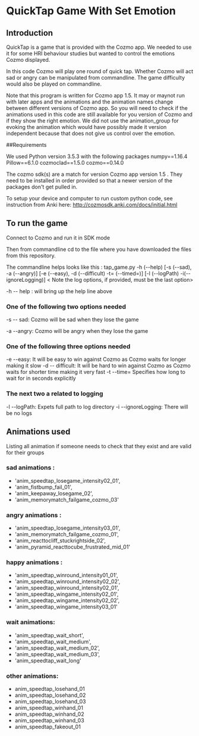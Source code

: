 # QuickTap Game With Set Emotion
## Introduction
QuickTap is a game that is provided with the Cozmo app. We needed to use it for some HRI behaviour studies but wanted to control the emotions Cozmo displayed.

In this code Cozmo will play one round of quick tap. Whether Cozmo will act sad or angry can be manipulated from commandline.
The game difficulty would also be played on commandline.

Note that this program is written for Cozmo app 1.5. It may or maynot run with later apps and the animations and the animation names change between different versions of Cozmo app. So you will need to check if the animations used in this code are still available for you version of Cozmo and if they show the right emotion. We did not use the animation_group for evoking the animation which would have possibly made it version independent because that does not give us control over the emotion.

##Requirements

We used Python version 3.5.3 with the following packages 
numpy==1.16.4
Pillow==6.1.0
cozmoclad==1.5.0
cozmo==0.14.0

The cozmo sdk(s) are a match for version Cozmo app version 1.5 . They need to be installed in order provided so that a newer version of the packages don't get pulled in.

To setup your device and computer to run custom python code, see instruction from Anki here: http://cozmosdk.anki.com/docs/initial.html


## To run the game
Connect to Cozmo and run it in SDK mode

Then from commandline cd to the file where you have downloaded the files from this repository.

The commandline helps looks like this : 
tap_game.py -h (--help) [-s (--sad), -a (--angry)] [-e (--easy), -d (--difficult) -t= (--timed=)] [-l (--logPath) -i(--ignoreLogging)]  < Note the log options, if provided, must be the last option>



 -h -- help : will bring up the help line above
 ###  One of the following two options needed 
 -s -- sad: Cozmo will be sad when they lose the game
 
 -a --angry: Cozmo will be angry when they lose the game
 
 ### One of the following three options needed 
 -e --easy: It will be easy to win against Cozmo as Cozmo waits for longer making it slow
 -d -- difficult: It will be hard to win against Cozmo as Cozmo waits for shorter time making it very fast
 -t --time= Specifies how long to wait for in seconds explicitly
 
 ### The next two a related to logging
 -l --logPath: Expets full path to log directory
 -i --ignoreLogging: There will be no logs
 
 ## Animations used
 Listing all animation if someone needs to check that they exist and are valid for their groups
 ### sad animations : 
 * 'anim_speedtap_losegame_intensity02_01',
 * 'anim_fistbump_fail_01',
 * 'anim_keepaway_losegame_02',
 * 'anim_memorymatch_failgame_cozmo_03' 
 
 ### angry animations :
 * 'anim_speedtap_losegame_intensity03_01',
 * 'anim_memorymatch_failgame_cozmo_01',
 * 'anim_reacttocliff_stuckrightside_02',
 * 'anim_pyramid_reacttocube_frustrated_mid_01'
 
 ### happy animations :
 * 'anim_speedtap_winround_intensity01_01',
 * 'anim_speedtap_winround_intensity02_02',
 * 'anim_speedtap_winround_intensity02_01',
 * 'anim_speedtap_wingame_intensity02_01',
 * 'anim_speedtap_wingame_intensity02_02',
 * 'anim_speedtap_wingame_intensity03_01'
 
 ### wait animations:
 * 'anim_speedtap_wait_short',
 * 'anim_speedtap_wait_medium',
 * 'anim_speedtap_wait_medium_02',
 * 'anim_speedtap_wait_medium_03',
 * 'anim_speedtap_wait_long'
 
 ### other animations:
 - anim_speedtap_losehand_01
 - anim_speedtap_losehand_02
 - anim_speedtap_losehand_03
 - anim_speedtap_winhand_01
 - anim_speedtap_winhand_02
 - anim_speedtap_winhand_03
 - anim_speedtap_fakeout_01
